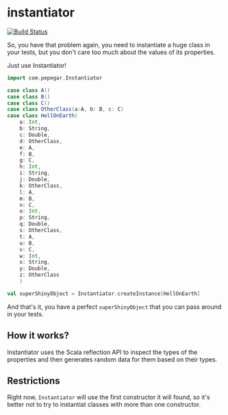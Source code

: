 instantiator
============
[![Build Status](https://travis-ci.org/pepegar/instantiator.svg?branch=feature%2Ftype_tree)](https://travis-ci.org/pepegar/instantiator)

So, you have that problem again, you need to instantiate a huge class
in your tests, but you don't care too much about the values of its properties.

Just use Instantiator!

```scala
import com.pepegar.Instantiator

case class A()
case class B()
case class C()
case class OtherClass(a:A, b: B, c: C)
case class HellOnEarth(
	a: Int,
	b: String,
	c: Double,
	d: OtherClass,
	e: A,
	f: B,
	g: C,
	h: Int,
	i: String,
	j: Double,
	k: OtherClass,
	l: A,
	m: B,
	n: C,
	o: Int,
	p: String,
	q: Double,
	s: OtherClass,
	t: A,
	u: B,
	v: C,
	w: Int,
	x: String,
	y: Double,
	z: OtherClass
	)

val superShinyObject = Instantiator.createInstance[HellOnEarth]
```

And that's it, you have a perfect ```superShinyObject``` that you can pass around in your tests.

How it works?
-------------
Instantiator uses the Scala reflection API to inspect the types of the properties and then generates
random data for them based on their types.

Restrictions
------------
Right now, ```Instantiator``` will use the first constructor it will found, so
it's better not to try to instantiat classes with more than one constructor.
